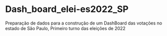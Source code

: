 # Dash_board_elei-es2022_SP
Preparação de dados para a construção de um DashBoard das votações no estado de São Paulo, Primeiro turno das eleições de 2022
